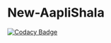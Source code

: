 # New-AapliShala
[![Codacy Badge](https://api.codacy.com/project/badge/Grade/f6ed4e4b7c5e459cb5dad48daa373db5)](https://app.codacy.com/gh/goks6/New-AapliShala?utm_source=github.com&utm_medium=referral&utm_content=goks6/New-AapliShala&utm_campaign=Badge_Grade)